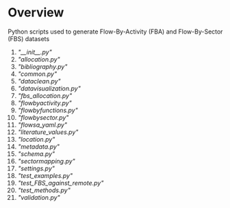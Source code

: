 # Overview
Python scripts used to generate Flow-By-Activity (FBA)
and Flow-By-Sector (FBS) datasets

1. _"\_\_init\_\_.py"_
2. _"allocation.py"_
3. _"bibliography.py"_
4. _"common.py"_
5. _"dataclean.py"_
6. _"datavisualization.py"_
7. _"fbs_allocation.py"_
8. _"flowbyactivity.py"_
9. _"flowbyfunctions.py"_
10. _"flowbysector.py"_
11. _"flowsa_yaml.py"_
12. _"literature_values.py"_
13. _"location.py"_
14. _"metadata.py"_
15. _"schema.py"_
16. _"sectormapping.py"_
17. _"settings.py"_
18. _"test_examples.py"_
19. _"test_FBS_against_remote.py"_
20. _"test_methods.py"_
21. _"validation.py"_

